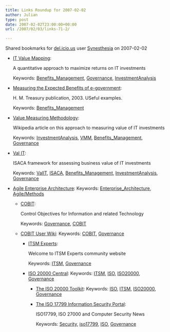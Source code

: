 ```yaml
---
title: Links Roundup for 2007-02-02
author: Julian
type: post
date: 2007-02-02T23:00:00+00:00
url: /2007/02/03/links-71-2/

---
```

Shared bookmarks for [del.icio.us][1] user  [Synesthesia][2] on 2007-02-02

  * [IT Value Mapping][3]:
  
    A quantitative approach to maximize returns on IT investments
  
    Keywords: [Benefits_Management][4], [Governance][5], [InvestmentAnalysis][6]
  * [Measuring the Expected Benefits of e-government][7]:
  
    H. M. Treasury publication, 2003. USeful examples.
  
    Keywords: [Benefits_Management][4]
  * [Value Measuring Methodology][8]:
  
    Wikipedia article on this approach to measuring value of IT investments
  
    Keywords: [InvestmentAnalysis][6], [VMM][9], [Benefits_Management][4], [Governance][5]
  * [Val IT][10]:
  
    ISACA framework for assessing business value of IT investments
  
    Keywords: [ValIT][11], [ISACA][12], [Benefits_Management][4], [InvestmentAnalysis][6], [Governance][5]
  * [Agile Enterprise Architecture][13]: 
    Keywords: [Enterprise_Architecture][14], [Agile/Methods][15]</li> 
    
      * [COBIT][16]:
  
        Control Objectives for Information and related Technology
  
        Keywords: [Governance][5], [COBIT][17]
      * [COBIT User Wiki][18]: 
        Keywords: [COBIT][17], [Governance][5]</li> 
        
          * [ITSM Experts][19]:
  
            Welcome to ITSM Experts community website
  
            Keywords: [ITSM][20], [Governance][5]
          * [ISO 20000 Central][21]: 
            Keywords: [ITSM][20], [ISO][22], [ISO20000][23], [Governance][5]</li> 
            
              * [The ISO 20000 Toolkit][24]: 
                Keywords: [ISO][22], [ITSM][20], [ISO20000][23], [Governance][5]</li> </ul> 
                
                <!--more-->
                
                  * [The ISO 17799 Information Security Portal][25]:
  
                    ISO17799, ISO 27000 and Computer Security News
  
                    Keywords: [Security][26], [iso17799][27], [ISO][22], [Governance][5]

 [1]: https://del.icio.us/
 [2]: https://del.icio.us/synesthesia
 [3]: https://www.cioindex.com/aimit/IncludeFiles/Download/ITValueMapping.pdf "https://www.cioindex.com/aimit/IncludeFiles/Download/ITValueMapping.pdf"
 [4]: https://del.icio.us/synesthesia/Benefits_Management
 [5]: https://del.icio.us/synesthesia/Governance
 [6]: https://del.icio.us/synesthesia/InvestmentAnalysis
 [7]: https://www.ogc.gov.uk/documents/HM_Treasury_-_Measuring_the_expected_benefits_of_e-government.pdf "https://www.ogc.gov.uk/documents/HM_Treasury_-_Measuring_the_expected_benefits_of_e-government.pdf"
 [8]: https://en.wikipedia.org/wiki/Value_Measuring_Methodology "https://en.wikipedia.org/wiki/Value_Measuring_Methodology"
 [9]: https://del.icio.us/synesthesia/VMM
 [10]: https://www.isaca.org/Content/ContentGroups/Val_IT1/Val_IT.htm "https://www.isaca.org/Content/ContentGroups/Val_IT1/Val_IT.htm"
 [11]: https://del.icio.us/synesthesia/ValIT
 [12]: https://del.icio.us/synesthesia/ISACA
 [13]: https://www.agiledata.org/essays/enterpriseArchitecture.html "https://www.agiledata.org/essays/enterpriseArchitecture.html"
 [14]: https://del.icio.us/synesthesia/Enterprise_Architecture
 [15]: https://del.icio.us/synesthesia/Agile/Methods
 [16]: https://www.isaca.org/Template.cfm?Section=COBIT6&Template=/TaggedPage/TaggedPageDisplay.cfm&TPLID=55&ContentID=7981 "https://www.isaca.org/Template.cfm?Section=COBIT6&Template=/TaggedPage/TaggedPageDisplay.cfm&TPLID=55&ContentID=7981"
 [17]: https://del.icio.us/synesthesia/COBIT
 [18]: https://it.safemode.org/ "https://it.safemode.org/"
 [19]: https://www.itsmexperts.com/index.php/Main_Page "https://www.itsmexperts.com/index.php/Main_Page"
 [20]: https://del.icio.us/synesthesia/ITSM
 [21]: https://20000.fwtk.org/index.htm "https://20000.fwtk.org/index.htm"
 [22]: https://del.icio.us/synesthesia/ISO
 [23]: https://del.icio.us/synesthesia/ISO20000
 [24]: https://www.20000-toolkit.com/ "https://www.20000-toolkit.com/"
 [25]: https://www.computersecuritynow.com/ "https://www.computersecuritynow.com/"
 [26]: https://del.icio.us/synesthesia/Security
 [27]: https://del.icio.us/synesthesia/iso17799